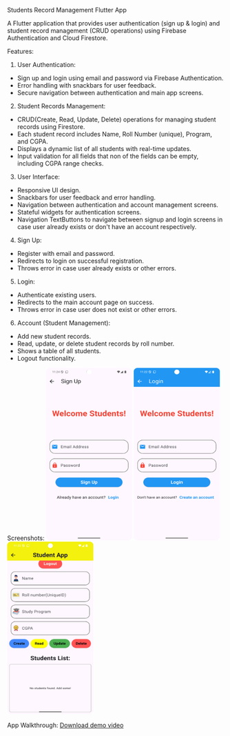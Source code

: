Students Record Management Flutter App

A Flutter application that provides user authentication (sign up & login) and student record management (CRUD operations) using Firebase Authentication and Cloud Firestore.

Features:
 
1. User Authentication:

* Sign up and login using email and password via Firebase Authentication.
* Error handling with snackbars for user feedback.
* Secure navigation between authentication and main app screens.


2. Student Records Management:

* CRUD(Create, Read, Update, Delete) operations for managing student records using Firestore.
* Each student record includes Name, Roll Number (unique), Program, and CGPA.
* Displays a dynamic list of all students with real-time updates.
* Input validation for all fields that non of the fields can be empty, including CGPA range checks.

3. User Interface:

* Responsive UI design.
* Snackbars for user feedback and error handling.
* Navigation between authentication and account management screens.
* Stateful widgets for authentication screens.
* Navigation TextButtons to navigate between signup and login screens in case user already exists or don't have an account respectively.


4. Sign Up:

* Register with email and password.
* Redirects to login on successful registration.
* Throws error in case user already exists or other errors.

5. Login:

* Authenticate existing users.
* Redirects to the main account page on success.
* Throws error in case user does not exist or other errors.

6. Account (Student Management):

* Add new student records.
* Read, update, or delete student records by roll number.
* Shows a table of all students.
* Logout functionality.

Screenshots:
<img src="assets/images/3.png" height="400" width="200" />
<img src="assets/images/2.png" height="400" width="200" />
<img src="assets/images/1.png" height="400" width="200" />


App Walkthrough:
[Download demo video](assets/videos/v1.mp4)
